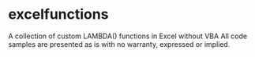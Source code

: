 # excelfunctions
A collection of custom LAMBDA() functions in Excel without VBA
All code samples are presented as is with no warranty, expressed or implied.

